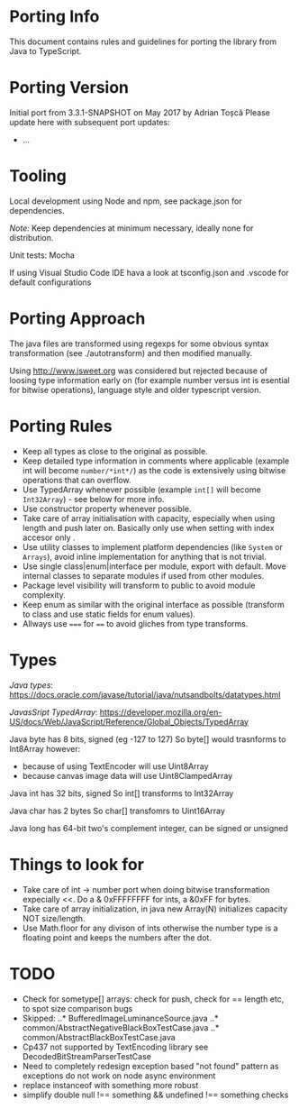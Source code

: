 Porting Info
============

This document contains rules and guidelines for porting the library from Java to TypeScript.


Porting Version
===============

Initial port from 3.3.1-SNAPSHOT on May 2017 by Adrian Toșcă
Please update here with subsequent port updates:
* ...

Tooling
=======

Local development using Node and npm, see package.json for dependencies.

*Note:* Keep dependencies at minimum necessary, ideally none for distribution.

Unit tests: Mocha

If using Visual Studio Code IDE hava a look at tsconfig.json and .vscode for default configurations

Porting Approach
================

The java files are transformed using regexps for some obvious syntax transformation (see ./autotransform) and then modified manually.

Using http://www.jsweet.org was considered but rejected because of loosing type information early on (for example 
number versus int is esential for bitwise operations), language style and older typescript version.

Porting Rules
=============

* Keep all types as close to the original as possible.
* Keep detailed type information in comments where applicable (example int will become `number/*int*/`) as the code is extensively using bitwise operations that can overflow.
* Use TypedArray whenever possible (example `int[]` will become `Int32Array`) - see below for more info.
* Use constructor property whenever possible.
* Take care of array initialisation with capacity, especially when using length and push later on. Basically only use when setting with index accesor only .
* Use utility classes to implement platform dependencies (like `System` or `Arrays`), avoid inline implementation for anything that is not trivial.
* Use single class|enum|interface per module, export with default. Move internal classes to separate modules if used from other modules.
* Package level visibility will transform to public to avoid module complexity.
* Keep enum as similar with the original interface as possible (transform to class and use static fields for enum values).
* Allways use `===` for `==` to avoid gliches from type transforms.

Types
=====

*Java types*:
https://docs.oracle.com/javase/tutorial/java/nutsandbolts/datatypes.html

*JavasSript TypedArray*:
https://developer.mozilla.org/en-US/docs/Web/JavaScript/Reference/Global_Objects/TypedArray

Java byte has 8 bits, signed (eg -127 to 127)
So byte[] would trasnforms to Int8Array however:
- because of using TextEncoder will use Uint8Array
- because canvas image data will use Uint8ClampedArray

Java int has 32 bits, signed
So int[] transforms to Int32Array

Java char has 2 bytes
So char[] transfomrs to Uint16Array

Java long has 64-bit two's complement integer, can be signed or unsigned


Things to look for
==================

* Take care of int -> number port when doing bitwise transformation expecially <<. Do a & 0xFFFFFFFF for ints, a &0xFF for bytes.
* Take care of array initialization, in java new Array(N) initializes capacity NOT size/length.
* Use Math.floor for any divison of ints otherwise the number type is a floating point and keeps the numbers after the dot.


TODO
====

* Check for sometype[] arrays: check for push, check for == length etc, to spot size comparison bugs
* Skipped:
..* BufferedImageLuminanceSource.java
..* common/AbstractNegativeBlackBoxTestCase.java
..* common/AbstractBlackBoxTestCase.java
* Cp437 not supported by TextEncoding library see DecodedBitStreamParserTestCase
* Need to completely redesign exception based "not found" pattern as exceptions do not work on node async environment
* replace instanceof with something more robust
* simplify double null !== something && undefined !== something checks
